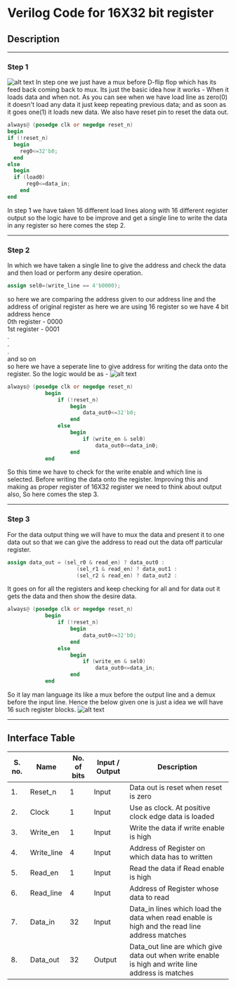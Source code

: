 # Verilog Code for 16X32 bit register
## Description 
-----
### Step 1
![alt text](https://github.com/sudhanshu55/vlsi/blob/master/Readme%20content%20/Step1.jpg?raw=true)
In step one we just have a mux before D-flip flop which has its feed back coming back to mux.
Its just the basic idea how it works - When it loads data and when not.  As you can see when we have load line as zero(0) it doesn't load any data it just keep repeating previous data; and as soon as it goes one(1) it loads new data. We also have reset pin to reset the data out.

```verilog
always@ (posedge clk or negedge reset_n) 
begin
if (!reset_n)
  begin
    reg0<=32'b0;
  end
else
  begin
  if (load0)
      reg0<=data_in;
    end
end
```
In step 1 we have taken 16 different load lines along with 16 different register output so the logic have to be improve and get a single line to write the data in any register so here comes the step 2.

------
### Step 2
In which we have taken a single line to give the address and check the data and then load or perform any desire operation.
```verilog
assign sel0=(write_line == 4'b0000);
```
so here we are comparing the address given to our address line and the address of original register as here we are using 16 register so we have 4 bit address hence   
0th register - 0000   
1st register - 0001   
.   
.   
.   
and so on   
so here we have a seperate line to give address for writing the data onto the register. So the logic would be as - 
![alt text](https://github.com/sudhanshu55/vlsi/blob/master/Readme%20content%20/Step2.jpg?raw=true)
```verilog
always@ (posedge clk or negedge reset_n)
			begin
				if (!reset_n)
  					begin
    					data_out0<=32'b0;
  					end
				else
  					begin
    					if (write_en & sel0)
      						data_out0<=data_in0;
  					end
			end
```
So this time we have to check for the write enable and which line is selected. Before writing the data onto the register. Improving this and making as proper register of 16X32 register we need to think about output also, So here comes the step 3. 

-------
### Step 3
For the data output thing we will have to mux the data and present it to one data out so that we can give the address to read out the data off particular register.
```verilog
assign data_out = (sel_r0 & read_en) ? data_out0 :
                      (sel_r1 & read_en) ? data_out1 :
                      (sel_r2 & read_en) ? data_out2 :
```
It goes on for all the registers and keep checking for all and for data out it gets the data and then show the desire data.
```verilog
always@ (posedge clk or negedge reset_n)
			begin
				if (!reset_n)
  					begin
    					data_out0<=32'b0;
  					end
				else
  					begin
    					if (write_en & sel0)
      						data_out0<=data_in;
  					end
			end
```
So it lay man language its like a mux before the output line and a demux before the input line. Hence the below given one is just a idea we will have 16 such register blocks. 
![alt text](https://github.com/sudhanshu55/vlsi/blob/master/Readme%20content%20/step3.png?raw=true)

---------
## Interface Table      


| S. no.      | Name       | No. of bits | Input / Output | Description |
| ----------  |-------------| ---------- | -------------- | ----------- |
| 1.          | Reset_n     | 1          |  Input         | Data out is reset when reset is zero |
| 2.          | Clock       | 1    | Input     | Use as clock. At positive clock edge data is loaded |
| 3.          | Write_en    | 1          | Input          | Write the data if write enable is high  |
| 4.          | Write_line  | 4      | Input  | Address of Register on which data has to written |
| 5.          | Read_en    |  1 | Input | Read the data if Read enable is high |
| 6.          | Read_line  |  4   | Input | Address of Register whose data to read |
| 7.| Data_in |   32  | Input | Data_in lines which load the data when read enable is high and the read line address matches 
| 8. | Data_out | 32 | Output | Data_out line are which give data out when write enable is high and write line address is matches | 
